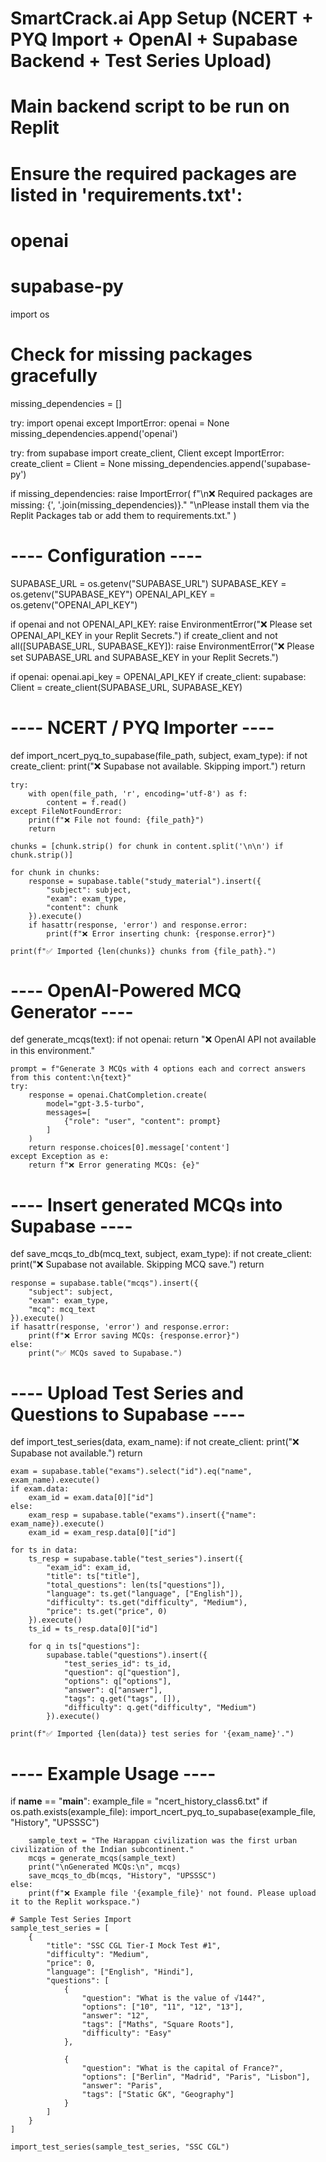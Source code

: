 # SmartCrack.ai App Setup (NCERT + PYQ Import + OpenAI + Supabase Backend + Test Series Upload)
# Main backend script to be run on Replit

# Ensure the required packages are listed in 'requirements.txt':
# openai
# supabase-py

import os

# Check for missing packages gracefully
missing_dependencies = []

try:
    import openai
except ImportError:
    openai = None
    missing_dependencies.append('openai')

try:
    from supabase import create_client, Client
except ImportError:
    create_client = Client = None
    missing_dependencies.append('supabase-py')

if missing_dependencies:
    raise ImportError(
        f"\n❌ Required packages are missing: {', '.join(missing_dependencies)}."
        "\nPlease install them via the Replit Packages tab or add them to requirements.txt."
    )

# ---- Configuration ----
SUPABASE_URL = os.getenv("SUPABASE_URL")
SUPABASE_KEY = os.getenv("SUPABASE_KEY")
OPENAI_API_KEY = os.getenv("OPENAI_API_KEY")

if openai and not OPENAI_API_KEY:
    raise EnvironmentError("❌ Please set OPENAI_API_KEY in your Replit Secrets.")
if create_client and not all([SUPABASE_URL, SUPABASE_KEY]):
    raise EnvironmentError("❌ Please set SUPABASE_URL and SUPABASE_KEY in your Replit Secrets.")

if openai:
    openai.api_key = OPENAI_API_KEY
if create_client:
    supabase: Client = create_client(SUPABASE_URL, SUPABASE_KEY)

# ---- NCERT / PYQ Importer ----
def import_ncert_pyq_to_supabase(file_path, subject, exam_type):
    if not create_client:
        print("❌ Supabase not available. Skipping import.")
        return

    try:
        with open(file_path, 'r', encoding='utf-8') as f:
            content = f.read()
    except FileNotFoundError:
        print(f"❌ File not found: {file_path}")
        return

    chunks = [chunk.strip() for chunk in content.split('\n\n') if chunk.strip()]

    for chunk in chunks:
        response = supabase.table("study_material").insert({
            "subject": subject,
            "exam": exam_type,
            "content": chunk
        }).execute()
        if hasattr(response, 'error') and response.error:
            print(f"❌ Error inserting chunk: {response.error}")

    print(f"✅ Imported {len(chunks)} chunks from {file_path}.")

# ---- OpenAI-Powered MCQ Generator ----
def generate_mcqs(text):
    if not openai:
        return "❌ OpenAI API not available in this environment."

    prompt = f"Generate 3 MCQs with 4 options each and correct answers from this content:\n{text}"
    try:
        response = openai.ChatCompletion.create(
            model="gpt-3.5-turbo",
            messages=[
                {"role": "user", "content": prompt}
            ]
        )
        return response.choices[0].message['content']
    except Exception as e:
        return f"❌ Error generating MCQs: {e}"

# ---- Insert generated MCQs into Supabase ----
def save_mcqs_to_db(mcq_text, subject, exam_type):
    if not create_client:
        print("❌ Supabase not available. Skipping MCQ save.")
        return

    response = supabase.table("mcqs").insert({
        "subject": subject,
        "exam": exam_type,
        "mcq": mcq_text
    }).execute()
    if hasattr(response, 'error') and response.error:
        print(f"❌ Error saving MCQs: {response.error}")
    else:
        print("✅ MCQs saved to Supabase.")

# ---- Upload Test Series and Questions to Supabase ----
def import_test_series(data, exam_name):
    if not create_client:
        print("❌ Supabase not available.")
        return

    exam = supabase.table("exams").select("id").eq("name", exam_name).execute()
    if exam.data:
        exam_id = exam.data[0]["id"]
    else:
        exam_resp = supabase.table("exams").insert({"name": exam_name}).execute()
        exam_id = exam_resp.data[0]["id"]

    for ts in data:
        ts_resp = supabase.table("test_series").insert({
            "exam_id": exam_id,
            "title": ts["title"],
            "total_questions": len(ts["questions"]),
            "language": ts.get("language", ["English"]),
            "difficulty": ts.get("difficulty", "Medium"),
            "price": ts.get("price", 0)
        }).execute()
        ts_id = ts_resp.data[0]["id"]

        for q in ts["questions"]:
            supabase.table("questions").insert({
                "test_series_id": ts_id,
                "question": q["question"],
                "options": q["options"],
                "answer": q["answer"],
                "tags": q.get("tags", []),
                "difficulty": q.get("difficulty", "Medium")
            }).execute()

    print(f"✅ Imported {len(data)} test series for '{exam_name}'.")

# ---- Example Usage ----
if __name__ == "__main__":
    example_file = "ncert_history_class6.txt"
    if os.path.exists(example_file):
        import_ncert_pyq_to_supabase(example_file, "History", "UPSSSC")

        sample_text = "The Harappan civilization was the first urban civilization of the Indian subcontinent."
        mcqs = generate_mcqs(sample_text)
        print("\nGenerated MCQs:\n", mcqs)
        save_mcqs_to_db(mcqs, "History", "UPSSSC")
    else:
        print(f"❌ Example file '{example_file}' not found. Please upload it to the Replit workspace.")

    # Sample Test Series Import
    sample_test_series = [
        {
            "title": "SSC CGL Tier-I Mock Test #1",
            "difficulty": "Medium",
            "price": 0,
            "language": ["English", "Hindi"],
            "questions": [
                {
                    "question": "What is the value of √144?",
                    "options": ["10", "11", "12", "13"],
                    "answer": "12",
                    "tags": ["Maths", "Square Roots"],
                    "difficulty": "Easy"
                },
                
                {
                    "question": "What is the capital of France?",
                    "options": ["Berlin", "Madrid", "Paris", "Lisbon"],
                    "answer": "Paris",
                    "tags": ["Static GK", "Geography"]
                }
            ]
        }
    ]

    import_test_series(sample_test_series, "SSC CGL")
